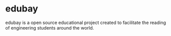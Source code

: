 # edubay
edubay is a open source educational project created to facilitate the reading of engineering students around the world.
